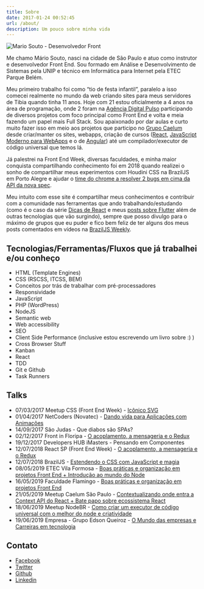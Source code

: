 ```yaml
---
title: Sobre
date: 2017-01-24 00:52:45
url: /about/
description: Um pouco sobre minha vida
---
```


<img class="circle" src="https://mariosouto.com/assets/img/foto-mario-2019.png" alt="Mario Souto - Desenvolvedor Front" style="max-width: 250px;"><br>

Me chamo Mário Souto, nasci na cidade de São Paulo e atuo como instrutor e desenvolvedor Front End. Sou formado em Análise e Desenvolvimento de Sistemas pela UNIP e técnico em Informática para Internet pela ETEC Parque Belém.

Meu primeiro trabalho foi como “tio de festa infantil”, paralelo a isso comecei realmente no mundo da web criando sites para meus servidores de Tibia quando tinha 11 anos. Hoje com 21 estou oficialmente a 4 anos na área de programação, onde 2 foram na [Agência Digital Pulso](http://www.agenciapulso.com.br/) participando de diversos projetos com foco principal como Front End e volta e meia fazendo um papel mais Full Stack. Sou apaixonado por dar aulas e curto muito fazer isso em meio aos projetos que participo no [Grupo Caelum](https://www.caelum.com.br/sobre) desde criar/manter os sites, webapps, criação de cursos ([React](https://www.caelum.com.br/curso-react-redux), [JavaScript Moderno para WebApps](https://www.caelum.com.br/curso-javascript-jquery) e o de [Angular](https://www.caelum.com.br/curso-angular)) até um compilador/executor de código universal que temos lá.

Já palestrei na Front End Week, diversas faculdades, e minha maior conquista compartilhando conhecimento foi em 2018 quando realizei o sonho de compartilhar meus experimentos com Houdini CSS na BrazilJS em Porto Alegre e ajudar o [time do chrome a resolver 2 bugs em cima da API da nova spec](https://twitter.com/DasSurma/status/1034893725317640192).

Meu intuito com esse site é compartilhar meus conhecimentos e contribuir com a comunidade nas ferramentas que ando trabalhando/estudando (como é o caso da série [Dicas de React](https://mariosouto.com/tags/dicas-de-react/) e meus [posts sobre Flutter](https://mariosouto.com/tags/flutter/) além de outras tecnologias que vão surgindo), sempre que posso divulgo para o máximo de grupos que eu puder e fico bem feliz de ter alguns dos meus posts comentados em vídeos na [BrazilJS Weekly](https://www.youtube.com/watch?v=X9gXx3ZyI70&t=2s).



## Tecnologias/Ferramentas/Fluxos que já trabalhei e/ou conheço

* HTML (Template Engines)
* CSS (RSCSS, ITCSS, BEM)
* Conceitos por trás de trabalhar com pré-processadores
* Responsividade
* JavaScript
* PHP (WordPress)
* NodeJS
* Semantic web
* Web accessibility
* SEO
* Client Side Performance (inclusive estou escrevendo um livro sobre :) )
* Cross Browser Stuff
* Kanban
* React
* TDD
* Git e Github
* Task Runners

## Talks

* 07/03/2017 Meetup CSS (Front End Week) - [Icônico SVG](https://mariosouto.com/slides-meetup-css-front-end-week/#/)
* 01/04/2017 NetCoders (Novatec) - [Dando vida para Aplicações com Animações](https://mariosouto.com/dando-vida-aplicacoes-com-animacoes/)
* 14/09/2017 São Judas - Que diabos são SPAs?
* 02/12/2017 Front in Floripa - [O acoplamento, a mensageria e o Redux](https://docs.google.com/presentation/d/1KEL1RqzsHcZ6MuJ-cGf1fOs_7GxSvEWTe32s_ehHVrQ/edit?usp=sharing)
* 19/12/2017 Developers HUB iMasters - Pensando em Componentes
* 12/07/2018 React SP (Front End Week) - [O acoplamento, a mensageria e o Redux](https://docs.google.com/presentation/d/1KEL1RqzsHcZ6MuJ-cGf1fOs_7GxSvEWTe32s_ehHVrQ/edit?usp=sharing)
* 12/07/2018 BrazilJS - [Estendendo o CSS com  JavaScript e magia](https://docs.google.com/presentation/d/1HSjxRmq1Q4v_53OueUAG_hCxzTBWDNtZ3CC4-aaDPFk/edit#slide=id.p)
* 08/05/2019 ETEC Vila Formosa - [Boas práticas e organização em projetos Front End + Introdução ao mundo do Node](https://docs.google.com/presentation/d/1rLGaJhQSEii_T_z69GVpt20Q36yro0rYkx4Orz61WMM/edit#slide=id.p)
* 16/05/2019 Faculdade Flamingo - [Boas práticas e organização em projetos Front End](https://docs.google.com/presentation/d/1rLGaJhQSEii_T_z69GVpt20Q36yro0rYkx4Orz61WMM/edit#slide=id.p)
* 21/05/2019 Meetup Caelum São Paulo - [Contextualizando onde entra a Context API do React + Bate papo sobre ecossistema React](https://docs.google.com/presentation/d/1qNHQP6qLWV3MED_jRZnL48kSYsp36LUai7bASc1zIu8/edit#slide=id.g58395d0f0a_0_173)
* 18/06/2019 Meetup NodeBR - [Como criar um executor de código universal com o melhor do node e criatividade](https://docs.google.com/presentation/d/1Hi_Kq2g2k13F3oUdiIsHWD2hv2kMIuS-LwLTyg4PV6M/edit?usp=sharing)
* 19/06/2019 Empresa - Grupo Edson Queiroz - [O Mundo das empresas e Carreiras em tecnologia](https://docs.google.com/presentation/d/1IH34mMfKx0OlKm-r6qZKY2kQ01YXIzKIB7OtaGyH8m4/edit?usp=sharing)



## Contato

* [Facebook](https://facebook.com/omariosouto)
* [Twitter](https://twitter.com/omariosouto)
* [Github](https://github.com/omariosouto)
* [Linkedin](https://www.linkedin.com/in/omariosouto)
